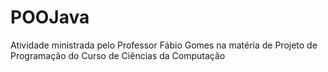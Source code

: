 # POOJava
 Atividade ministrada pelo Professor Fábio Gomes na matéria de Projeto de Programação do Curso de Ciências da Computação
